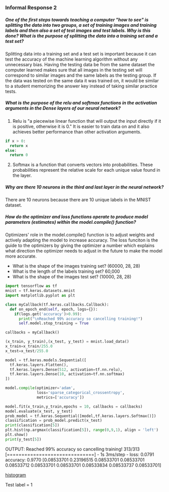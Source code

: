 ### Informal Response 2


##### One of the first steps towards teaching a computer "how to see" is splitting the data into two groups, a set of training images and training labels and then also a set of test images and test labels. Why is this done? What is the purpose of splitting the data into a training set and a test set?
Splitting data into a training set and a test set is important because it can test the accuracy of the machine learning algorithm without any unnecessary bias. Having the testing data be from the same dataset the computer learned makes sure that all images in the testing set will correspond to similar images and the same labels as the testing group. If the data was tested on the same data it was trained on, it would be similar to a student memorizing the answer key instead of taking similar practice tests. 

##### What is the purpose of the relu and softmax functions in the activation arguments in the Dense layers of our neural network?
1) Relu is "a piecewise linear function that will output the input directly if it is positive, otherwise it is 0." It is easier to train data on and it also achieves better performance than other activation arguments. 
``` python
if x > 0:
  return x
else:
  return 0
```
2) Softmax is a function that converts vectors into probabilities. These probabilities represent the relative scale for each unique value found in the layer. 

##### Why are there 10 neurons in the third and last layer in the neural network?
There are 10 neurons because there are 10 unique labels in the MNIST dataset.

##### How do the optimizer and loss functions operate to produce model parameters (estimates) within the model.compile() function?
Optimizers' role in the model.compile() function is to adjust weights and actively adapting the model to increase accuracy. The loss funciton is the guide to the optimizers by giving the optimizer a number which explains what direction the optimizer needs to adjust in the future to make the model more accurate.



- What is the shape of the images training set? 
          (60000, 28, 28) 
- What is the length of the labels training set?
          60,000
- What is the shape of the images test set?
          (10000, 28, 28)
          

``` python
import tensorflow as tf
mnist = tf.keras.datasets.mnist
import matplotlib.pyplot as plt

class myCallback(tf.keras.callbacks.Callback):
  def on_epoch_end(self, epoch, logs={}):
    if(logs.get('accuracy')>0.99):
      print("\nReached 99% accuracy so cancelling training!")
      self.model.stop_training = True

callbacks = myCallback()

(x_train, y_train),(x_test, y_test) = mnist.load_data()
x_train=x_train/255.0
x_test=x_test/255.0

model = tf.keras.models.Sequential([
  tf.keras.layers.Flatten(),
  tf.keras.layers.Dense(512, activation=tf.nn.relu),
  tf.keras.layers.Dense(10, activation=tf.nn.softmax)
])

model.compile(optimizer='adam',
              loss='sparse_categorical_crossentropy',
              metrics=['accuracy'])

model.fit(x_train,y_train,epochs = 10, callbacks = callbacks)
model.evaluate(x_test, y_test)
prob_model = tf.keras.Sequential([model,tf.keras.layers.Softmax()])
classification = prob_model.predict(x_test)
print(classification[5])
plt.hist(np.argmax(classification[5]), range(0,9,1), align = 'left')
plt.show()
print(y_test[5])
```
OUTPUT:
Reached 99% accuracy so cancelling training!
313/313 [==============================] - 1s 3ms/step - 
loss: 0.0791 
accuracy: 0.9770
[0.08533701 0.23196515 0.08533701 0.08533701 0.08533712 0.08533701
 0.08533701 0.08533834 0.08533737 0.08533701]


[histogram](https://github.com/rj-bartlett/Response2.md/issues/1#issue-816795732)

Test label = 1
